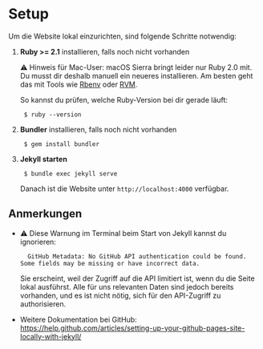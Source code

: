 # Setup

Um die Website lokal einzurichten, sind folgende Schritte notwendig:

1. __Ruby >= 2.1__ installieren, falls noch nicht vorhanden

    ⚠️ Hinweis für Mac-User: macOS Sierra bringt leider nur Ruby 2.0 mit. Du musst dir deshalb manuell ein neueres installieren. Am besten geht das mit Tools wie [Rbenv](http://rbenv.org) oder [RVM](https://rvm.io).  
    
    So kannst du prüfen, welche Ruby-Version bei dir gerade läuft:
    
        $ ruby --version
    
2. __Bundler__ installieren, falls noch nicht vorhanden

        $ gem install bundler

3. __Jekyll starten__

        $ bundle exec jekyll serve

    Danach ist die Website unter `http://localhost:4000` verfügbar.

## Anmerkungen

* ⚠️ Diese Warnung im Terminal beim Start von Jekyll kannst du ignorieren:
    
        GitHub Metadata: No GitHub API authentication could be found. Some fields may be missing or have incorrect data.

    Sie erscheint, weil der Zugriff auf die API limitiert ist, wenn du die Seite lokal ausführst. Alle für uns relevanten Daten sind jedoch bereits vorhanden, und es ist nicht nötig, sich für den API-Zugriff zu authorisieren.

* Weitere Dokumentation bei GitHub: https://help.github.com/articles/setting-up-your-github-pages-site-locally-with-jekyll/